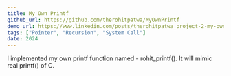 ```yaml
---
title: My Own Printf
github_url: https://github.com/therohitpatwa/MyOwnPrintf
demo_url: https://www.linkedin.com/posts/therohitpatwa_project-2-my-own-printf-rohitprintf-activity-7291745869396090880-iu9q?utm_source=share&utm_medium=member_desktop&rcm=ACoAAELf5PMBMBJhaauteUQeFkW-yV4tnfwWoE0
tags: ["Pointer", "Recursion", "System Call"]
date: 2024
---
```


I implemented my own printf function named - rohit_printf(). It will mimic real printf() of C.
